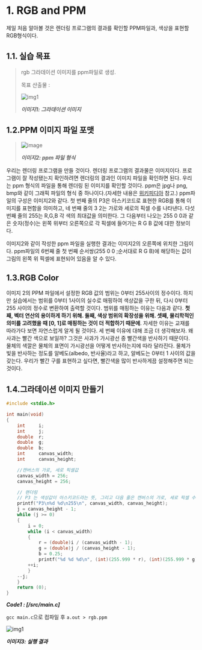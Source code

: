 # 1. RGB and PPM

 제일 처음 알아볼 것은 렌더링 프로그램의 결과를 확인할 PPM파일과, 색상을 표현할 RGB형식이다.

## 1.1. 실습 목표
> rgb 그라데이션 이미지를 ppm파일로 생성.
>
> 목표 산출물 :
>
> ![img1](https://raytracing.github.io/images/img-1.01-first-ppm-image.png)
>
> ***이미지1: 그라데이션 이미지***

## 1.2.PPM 이미지 파일 포맷
>
>![image](https://raytracing.github.io/images/fig-1.01-ppm.jpg)
>
> ***이미지2: ppm 파일 형식***

우리는 렌더링 프로그램을 만들 것이다. 렌더링 프로그램의 결과물은 이미지이다. 프로그램이 잘 작성됐는지 확인하려면 렌더링의 결과인 이미지 파일을 확인하면 된다. 우리는 ppm 형식의 파일을 통해 렌더링 된 이미지를 확인할 것이다. ppm은 jpg나 png, bmp와 같이 그래픽 파일의 형식 중 하나이다.(자세한 내용은 [위키피디아](https://en.wikipedia.org/wiki/Netpbm) 참고.) ppm파일의 구성은 이미지2와 같다. 첫 번째 줄의 P3은 아스키코드로 표현한 RGB를 통해 이미지를 표현함을 의미하고, 네 번째 줄의 3 2는 가로와 세로의 픽셀 수를 나타낸다. 다섯 번째 줄의 255는 R,G,B 각 색의 최대값을 의미한다. 그 다음부터 나오는 255 0 0과 같은 숫자(정수)는 왼쪽 위부터 오른쪽으로 각 픽셀에 들어가는 R G B 값에 대한 정보이다.

이미지2와 같이 작성한 ppm 파일을 실행한 결과는 이미지2의 오른쪽에 위치한 그림이다. ppm파일의 6번째 줄 첫 번째 순서쌍(255 0 0 ;순서대로 R G B)에 해당하는 값이 그림의 왼쪽 위 픽셀에 표현되어 있음을 알 수 있다.

## 1.3.RGB Color

이미지 2의 PPM 파일에서 설정한 RGB 값의 범위는 0부터 255사이의 정수이다. 하지만 실습에서는 범위를 0부터 1사이의 실수로 매핑하여 색상값을 구한 뒤, 다시 0부터 255 사이의 정수로 변환하여 출력할 것이다. 범위를 매핑하는 이유는 다음과 같다. **첫째, 벡터 연산의 용이하게 하기 위해. 둘째, 색상 범위의 확장성을 위해. 셋째, 물리학적인 의미를 고려했을 때 [0, 1]로 매핑하는 것이 더 적합하기 때문에**. 자세한 이유는 교재를 따라가다 보면 자연스럽게 알게 될 것이다.
세 번째 이유에 대해 조금 더 생각해보자. 왜 사과는 빨간 색으로 보일까? 그것은 사과가 가시광선 중 빨간색을 반사하기 때문이다. 물체의 색깔은 물체의 표면이 가시광선을 어떻게 반사하는지에 따라 달라진다. 물체가 빛을 반사하는 정도를 알베도(albedo, 반사율)라고 하고, 알베도는 0부터 1 사이의 값을 갖는다. 우리가 빨간 구를 표현하고 싶다면, 빨간색을 많이 반사하게끔 설정해주면 되는 것이다.

## 1.4.그라데이션 이미지 만들기

```c
#include <stdio.h>

int	main(void)
{
    int     i;
    int     j;
    double  r;
    double  g;
    double  b;
    int     canvas_width;
    int     canvas_height;

    //캔버스의 가로, 세로 픽셀값
    canvas_width = 256;
    canvas_height = 256;

    // 랜더링
    // P3 는 색상값이 아스키코드라는 뜻, 그리고 다음 줄은 캔버스의 가로, 세로 픽셀 수, 마지막은 사용할 색상값
    printf("P3\n%d %d\n255\n", canvas_width, canvas_height);
    j = canvas_height - 1;
    while (j >= 0)
    {
        i = 0;
        while (i < canvas_width)
        {
            r = (double)i / (canvas_width - 1);
            g = (double)j / (canvas_height - 1);
            b = 0.25;
            printf("%d %d %d\n", (int)(255.999 * r), (int)(255.999 * g), (int)(255.999 * b));
        ++i;
        }
    --j;
    }
    return (0);
}
```
***Code1 : [/src/main.c]***

`gcc main.c`으로 컴파일 후 `a.out > rgb.ppm`

![img1](https://raytracing.github.io/images/img-1.01-first-ppm-image.png)

***이미지3: 실행 결과***
